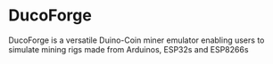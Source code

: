 # DucoForge
DucoForge is a versatile Duino-Coin miner emulator enabling users to simulate mining rigs made from Arduinos, ESP32s and ESP8266s
